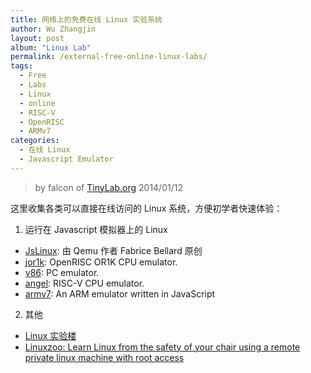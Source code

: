 ```yaml
---
title: 网络上的免费在线 Linux 实验系统
author: Wu Zhangjin
layout: post
album: "Linux Lab"
permalink: /external-free-online-linux-labs/
tags:
  - Free
  - Labs
  - Linux
  - online
  - RISC-V
  - OpenRISC
  - ARMv7
categories:
  - 在线 Linux
  - Javascript Emulator
---
```


> by falcon of [TinyLab.org][2]
> 2014/01/12

这里收集各类可以直接在线访问的 Linux 系统，方便初学者快速体验：

1. 运行在 Javascript 模拟器上的 Linux
  * [JsLinux][3]: 由 Qemu 作者 Fabrice Bellard 原创
  * [jor1k][8]: OpenRISC OR1K CPU emulator.
  * [v86][9]: PC emulator.
  * [angel][10]: RISC-V CPU emulator.
  * [armv7][11]: An ARM emulator written in JavaScript

2. 其他
  * [Linux 实验楼](https://www.shiyanlou.com/)
  * [Linuxzoo: Learn Linux from the safety of your chair using a remote private linux machine with root access][4]


 [2]: http://tinylab.org
 [3]: http://bellard.org/jslinux/
 [4]: http://linuxzoo.net/
 [7]: https://www.shiyanlou.com/
 [8]: http://s-macke.github.io/jor1k/demos/main.html
 [9]: http://copy.sh/v86/
[10]: http://riscv.org/angel/
[11]: https://github.com/ozaki-r/arm-js
